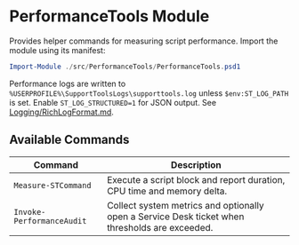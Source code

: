 # PerformanceTools Module

Provides helper commands for measuring script performance. Import the module using its manifest:

```powershell
Import-Module ./src/PerformanceTools/PerformanceTools.psd1
```

Performance logs are written to `%USERPROFILE%\SupportToolsLogs\supporttools.log` unless `$env:ST_LOG_PATH` is set. Enable `ST_LOG_STRUCTURED=1` for JSON output. See [Logging/RichLogFormat.md](Logging/RichLogFormat.md).

## Available Commands

| Command | Description |
|---------|-------------|
| `Measure-STCommand` | Execute a script block and report duration, CPU time and memory delta. |
| `Invoke-PerformanceAudit` | Collect system metrics and optionally open a Service Desk ticket when thresholds are exceeded. |

